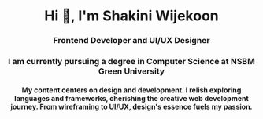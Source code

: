 <h1 align="center">Hi 👋, I'm Shakini Wijekoon </h1>
<h3 align="center">Frontend Developer and UI/UX Designer</h3>
<h3 align="center">I am currently pursuing a degree in Computer Science at NSBM Green University</h3>
<h4 align="center">My content centers on design and development. I relish exploring languages and frameworks, cherishing the creative web development journey. From wireframing to UI/UX, design's essence fuels my passion.</h4>




